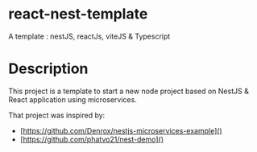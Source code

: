 # react-nest-template

A template : nestJS, reactJs, viteJS &amp; Typescript

# Description

This project is a template to start a new node project based on NestJS & React application using microservices.

That project was inspired by:

- [https://github.com/Denrox/nestjs-microservices-example]()
- [https://github.com/phatvo21/nest-demo]()
